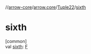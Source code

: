 //[arrow-core](../../../index.md)/[arrow.core](../index.md)/[Tuple22](index.md)/[sixth](sixth.md)

# sixth

[common]\
val [sixth](sixth.md): [F](index.md)
